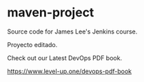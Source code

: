 # maven-project
Source code for James Lee's Jenkins course.

Proyecto editado.

Check out our Latest DevOps PDF book.

https://www.level-up.one/devops-pdf-book
